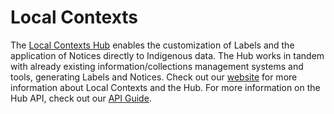 # Local Contexts
The [Local Contexts Hub](https://localcontextshub.org/) enables the customization of Labels and the application of Notices directly to Indigenous data. The Hub works in tandem with already existing information/collections management systems and tools, generating Labels and Notices. Check out our [website](https://localcontexts.org/) for more information about Local Contexts and the Hub. For more information on the Hub API, check out our [API Guide](https://localcontexts.org/support/api-guide/).
